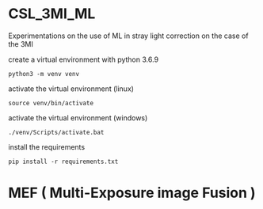 # CSL_3MI_ML
Experimentations on the use of ML in stray light correction on the case of the 3MI

create a virtual environment with python 3.6.9
```
python3 -m venv venv
```
activate the virtual environment (linux)
```
source venv/bin/activate
```
activate the virtual environment (windows)
```
./venv/Scripts/activate.bat
```
install the requirements
```
pip install -r requirements.txt
```

# MEF ( Multi-Exposure image Fusion )